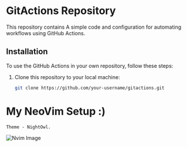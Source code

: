 # GitActions Repository

This repository contains A simple code and configuration for automating workflows using GitHub Actions.

## Installation

To use the GitHub Actions in your own repository, follow these steps:

1. Clone this repository to your local machine:
   ```bash
   git clone https://github.com/your-username/gitactions.git


# **My NeoVim Setup :)**

```
Theme - NightOwl.
```
![Nvim Image](nvim.png)
